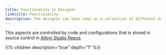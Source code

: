 ```yaml
---
title: Functionality in Designer
linktitle: Functionality
description: The designer can been seen as a collection of different editors specialized to create and edit different aspects of an application.
---
```


This aspects are controlled by code and configurations that is stored in source control in [Altinn Studio Repos](/altinn-studio-repos).

{{% children description="true" depth="1" %}}